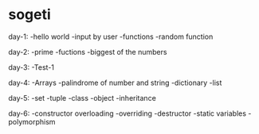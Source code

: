 # sogeti

day-1:
-hello world
-input by user
-functions
-random function

day-2:
-prime
-fuctions
-biggest of the numbers

day-3:
-Test-1

day-4:
-Arrays
-palindrome of number and string
-dictionary
-list

day-5:
-set
-tuple
-class
-object
-inheritance

day-6:
-constructor overloading
-overriding
-destructor
-static variables
-polymorphism
